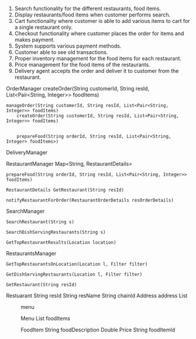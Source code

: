 1. Search functionality for the different restaurants, food items.
2. Display restaurants/food items when customer performs search.
3. Cart functionality where customer is able to add various items to cart for a single restaurant only.
4. Checkout functionality where customer places the order for items and makes payment.
5. System supports various payment methods.
6. Customer able to see old transactions.
7. Proper inventory management for the food items for each restaurant.
8. Price management for the food items of the restaurants.
9. Delivery agent accepts the order and deliver it to customer from the restaurant.


OrderManager
    createOrder(String customerId, String resId, List<Pair<String, Integer>> foodItems)
    
    manageOrder(String customerId, String resId, List<Pair<String, Integer>> foodItems)
        createOrder(String customerId, String resId, List<Pair<String, Integer>> foodItems)


        prepareFood(String orderId, String resId, List<Pair<String, Integer> foodItems>)
    
    

DeliveryManager


RestaurantManager
    Map<String, RestaurantDetails>

    prepareFood(String orderId, String resId, List<Pair<String, Integer>> foodItems)

    RestaurantDetails GetRestaurant(String resId)

    notifyRestaurantForOrder(RestaurantOrderDetails resOrderDetails)

    





















SearchManager

    SearchRestaurant(String s)

    SearchDishServingRestaurants(String s)

    GetTopRestaurantResults(Location location)


RestaurantsManager

    GetTopRestaurantsOnLocation(Location l, Filter filter)

    GetDishServingRestaurants(Location l, Filter filter)

    GetRestaurant(String resId)


Restuarant
    String resId
    String resName
    String chainId
    Address address
    List<Menu> menu


Menu
    List<FoodItem> foodItems

FoodItem
    String foodDescription
    Double Price
    String foodItemId
    










        
        
















